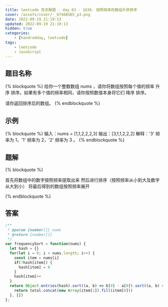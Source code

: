 ```yaml
---
title: leetcode 百天解题 - day 63 - 1636. 按照频率将数组升序排序
cover: /assets/cover/·_67468565_p3.png
date: 2022-09-19 21:19:13
updated: 2022-09-19 21:19:13
hidden: true
categories:
    - [handredday, leetcode]
tags:
    - leetcode
    - JavaScript
---
```


## 题目名称

{% blockquote %}
给你一个整数数组 nums ，请你将数组按照每个值的频率 升序 排序。如果有多个值的频率相同，请你按照数值本身将它们 降序 排序。 

请你返回排序后的数组。
{% endblockquote %}

## 示例

{% blockquote %}
输入：nums = [1,1,2,2,2,3]
输出：[3,1,1,2,2,2]
解释：'3' 频率为 1，'1' 频率为 2，'2' 频率为 3 。
{% endblockquote %}


## 题解

{% blockquote %}

首先将数组中的数字按照频率提取出来
然后进行排序（按照频率从小到大及数字从大到小）
将最后得到的数组按照频率展开

{% endblockquote %}

## 答案

~~~js
/**
 * @param {number[]} nums
 * @return {number[]}
 */
var frequencySort = function(nums) {
  let hash = {}
  for(let i = 0; i < nums.length; i++) {
    const item = nums[i]
    if(!hash[item]) {
      hash[item] = 0
    }
    hash[item]++
  }
  return Object.entries(hash).sort((a, b) => b[0] - a[0]).sort((a, b) => a[1] - b[1]).reduce((total, item) => {
    return total.concat(new Array(item[1]).fill(item[0]))
  }, [])
};
~~~

